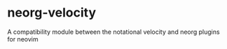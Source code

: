 # neorg-velocity
A compatibility module between the notational velocity and neorg plugins for neovim
